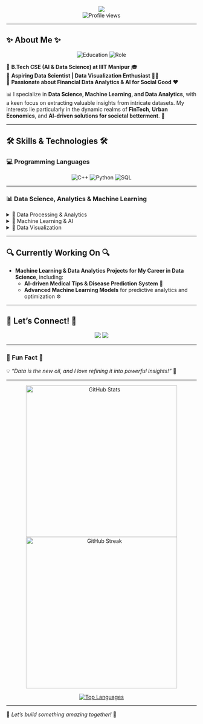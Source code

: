 <p align="center">
  <img src="https://readme-typing-svg.herokuapp.com?font=Fira+Code&weight=500&size=24&pause=1000&color=00C9FF&center=true&vCenter=true&width=700&lines=Hello%2C+I'm+Yashwanth+Sai+Kasarabada!;Aspiring+Data+Scientist+%7C+AI+%26+FinTech+Enthusiast;Turning+Data+Into+Insights!"><br>
  <img src="https://komarev.com/ghpvc/?username=yashhackz360&label=Profile%20views&color=brightgreen&style=flat" alt="Profile views" />
</p>

---

## ✨ About Me ✨

<p align="center">
  <img src="https://img.shields.io/badge/B.Tech_CSE_(AI_&_Data_Science)@IIIT_Manipur-blueviolet" alt="Education">
  <img src="https://img.shields.io/badge/Aspiring_Data_Scientist-brightgreen" alt="Role">
</p>

🔹 **B.Tech CSE (AI & Data Science) at IIIT Manipur** 🎓  
🔹 **Aspiring Data Scientist | Data Visualization Enthusiast** 🧑‍💻  
🔹 **Passionate about Financial Data Analytics & AI for Social Good** ❤️  

📊 I specialize in **Data Science, Machine Learning, and Data Analytics**, with a keen focus on extracting valuable insights from intricate datasets. My interests lie particularly in the dynamic realms of **FinTech**, **Urban Economics**, and **AI-driven solutions for societal betterment**. 🚀

---

## 🛠️ Skills & Technologies 🛠️

### 💻 Programming Languages

<p align="center">
  <img src="https://img.shields.io/badge/C++-00599C?style=flat-square&logo=c%2B%2B&logoColor=white" alt="C++">
  <img src="https://img.shields.io/badge/Python-3776AB?style=flat-square&logo=python&logoColor=white" alt="Python">
  <img src="https://img.shields.io/badge/SQL-4479A1?style=flat-square&logo=mysql&logoColor=white" alt="SQL">
</p>

---

### 📊 Data Science, Analytics & Machine Learning

<details>
<summary>🔹 Data Processing & Analytics</summary>
<p align="center">
  <img src="https://img.shields.io/badge/Pandas-150458?style=flat-square&logo=pandas&logoColor=white" alt="Pandas">
  <img src="https://img.shields.io/badge/NumPy-013243?style=flat-square&logo=numpy&logoColor=white" alt="NumPy">
  <img src="https://img.shields.io/badge/Dask-EE6A00?style=flat-square&logo=dask&logoColor=white" alt="Dask">
  <img src="https://img.shields.io/badge/Scikit--Learn-F7931E?style=flat-square&logo=scikit-learn&logoColor=white" alt="Scikit-Learn">
</p>
</details>

<details>
<summary>🔹 Machine Learning & AI</summary>
<p align="center">
  <img src="https://img.shields.io/badge/TensorFlow-FF6F00?style=flat-square&logo=tensorflow&logoColor=white" alt="TensorFlow">
  <img src="https://img.shields.io/badge/PyTorch-EE4C2C?style=flat-square&logo=pytorch&logoColor=white" alt="PyTorch">
  <img src="https://img.shields.io/badge/XGBoost-AA4A44?style=flat-square&logo=xgboost&logoColor=white" alt="XGBoost">
  <img src="https://img.shields.io/badge/Hugging%20Face-FCC624?style=flat-square&logo=huggingface&logoColor=black" alt="Hugging Face">
</p>
</details>

<details>
<summary>🔹 Data Visualization</summary>
<p align="center">
  <img src="https://img.shields.io/badge/Power%20BI-F2C811?style=flat-square&logo=powerbi&logoColor=black" alt="Power BI">
  <img src="https://img.shields.io/badge/Tableau-E97627?style=flat-square&logo=tableau&logoColor=white" alt="Tableau">
  <img src="https://img.shields.io/badge/Matplotlib-11557C?style=flat-square&logo=python&logoColor=white" alt="Matplotlib">
  <img src="https://img.shields.io/badge/Seaborn-3782E5?style=flat-square&logo=python&logoColor=white" alt="Seaborn">
  <img src="https://img.shields.io/badge/Plotly-3F4F75?style=flat-square&logo=plotly&logoColor=white" alt="Plotly">
  <img src="https://img.shields.io/badge/Streamlit-FF4B4B?style=flat-square&logo=streamlit&logoColor=white" alt="Streamlit">
</p>
</details>

---

<!-- START_WORKING_ON -->
## 🔍 Currently Working On 🔍

-   **Machine Learning & Data Analytics Projects for My Career in Data Science**, including:
    -   **AI-driven Medical Tips & Disease Prediction System** 🏥  
    -   **Advanced Machine Learning Models** for predictive analytics and optimization ⚙️  

<!-- END_WORKING_ON -->

---

## 🤝 Let’s Connect! 🤝

<p align="center">
  <a href="https://www.linkedin.com/in/yashwanth-sai-kasarabada-ba4265258/" target="_blank"><img src="https://img.shields.io/badge/LinkedIn-0A66C2?style=flat-square&logo=linkedin&logoColor=white"></a>
  <a href="mailto:yashwanthkasarabada@gmail.com" target="_blank"><img src="https://img.shields.io/badge/Gmail-D14836?style=flat-square&logo=gmail&logoColor=white"></a>
</p>

---

### 🎯 Fun Fact 🎯

💡 *“Data is the new oil, and I love refining it into powerful insights!”* 🚀  

---

<p align="center">
  <a href="https://github.com/yashhackz360"><img src="https://github-readme-stats.vercel.app/api?username=yashhackz360&show_icons=true&theme=cobalt" width="400px" alt="GitHub Stats"></a>
  <a href="https://github.com/yashhackz360"><img src="https://github-readme-streak-stats.herokuapp.com/?user=yashhackz360&theme=cobalt" width="400px" alt="GitHub Streak"></a>
</p>

<p align="center">
  <a href="https://github.com/yashhackz360"><img src="https://github-readme-stats.vercel.app/api/top-langs/?username=yashhackz360&layout=compact&theme=cobalt" alt="Top Languages"></a>
</p>

---

🚀 _Let’s build something amazing together!_ 🚀

